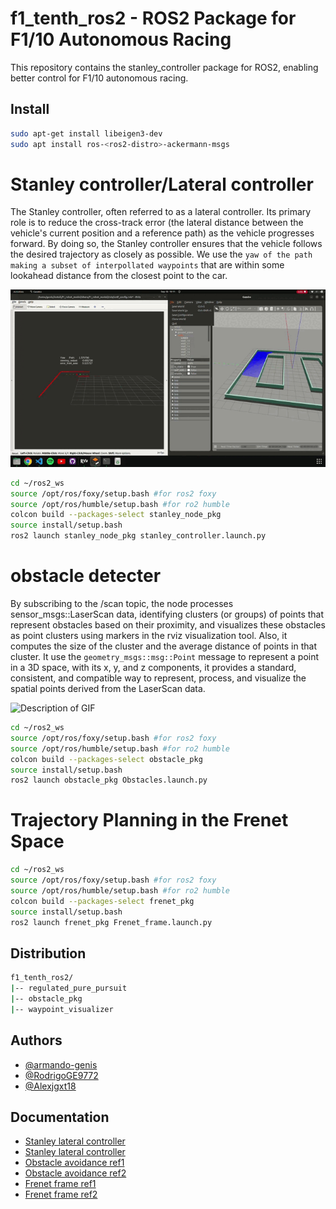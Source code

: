 # f1_tenth_ros2 - ROS2 Package for F1/10 Autonomous Racing
 
This repository contains the stanley_controller package for ROS2, enabling better control for F1/10 autonomous racing.

## Install
```bash
sudo apt-get install libeigen3-dev
sudo apt install ros-<ros2-distro>-ackermann-msgs
```

# Stanley controller/Lateral controller
The Stanley controller, often referred to as a lateral controller. Its primary role is to reduce the cross-track error (the lateral distance between the vehicle's current position and a reference path) as the vehicle progresses forward. By doing so, the Stanley controller ensures that the vehicle follows the desired trajectory as closely as possible. We use the `yaw of the path making a subset of interpollated waypoints` that are within some lookahead distance from the closest point to the car.

![Description of GIF](https://github.com/armando-genis/f1_tenth_ros2/blob/main/images/car_f1_10.gif)

```bash
cd ~/ros2_ws
source /opt/ros/foxy/setup.bash #for ros2 foxy
source /opt/ros/humble/setup.bash #for ro2 humble
colcon build --packages-select stanley_node_pkg
source install/setup.bash
ros2 launch stanley_node_pkg stanley_controller.launch.py
```




# obstacle detecter
By subscribing to the /scan topic, the node processes sensor_msgs::LaserScan data, identifying clusters (or groups) of points that represent obstacles based on their proximity, and visualizes these obstacles as point clusters using markers in the rviz visualization tool. Also, it computes the size of the cluster and the average distance of points in that cluster. It use the `geometry_msgs::msg::Point` message to represent a point in a 3D space, with its x, y, and z components, it provides a standard, consistent, and compatible way to represent, process, and visualize the spatial points derived from the LaserScan data.

![Description of GIF](https://github.com/armando-genis/f1_tenth_ros2/blob/main/images/obstacles_pk.gif)

```bash
cd ~/ros2_ws
source /opt/ros/foxy/setup.bash #for ros2 foxy
source /opt/ros/humble/setup.bash #for ro2 humble
colcon build --packages-select obstacle_pkg
source install/setup.bash
ros2 launch obstacle_pkg Obstacles.launch.py
```



# Trajectory Planning in the Frenet Space

```bash
cd ~/ros2_ws
source /opt/ros/foxy/setup.bash #for ros2 foxy
source /opt/ros/humble/setup.bash #for ro2 humble
colcon build --packages-select frenet_pkg
source install/setup.bash
ros2 launch frenet_pkg Frenet_frame.launch.py
```


## Distribution
```bash
f1_tenth_ros2/
|-- regulated_pure_pursuit
|-- obstacle_pkg
|-- waypoint_visualizer
```


## Authors

- [@armando-genis](https://github.com/armando-genis)
- [@RodrigoGE9772](https://github.com/RodrigoGE9772)
- [@Alexjgxt18](https://github.com/Alexjgxt18)

## Documentation

- [Stanley lateral controller](https://ai.stanford.edu/~gabeh/papers/hoffmann_stanley_control07.pdf)
- [Stanley lateral controller](https://github.com/Hyunwoo-Park-Yonsei/Stanley_method/blob/main/01_stanley.py)
- [Obstacle avoidance ref1](http://www.iri.upc.edu/files/academic/master_thesis/32-MS-Thesis.pdf)
- [Obstacle avoidance ref2](https://ipsj.ixsq.nii.ac.jp/ej/?action=repository_uri&item_id=222945&file_id=1&file_no=1)
- [Frenet frame ref1](https://fjp.at/posts/optimal-frenet/)
- [Frenet frame ref2](https://github.com/AtsushiSakai/PythonRobotics/blob/master/PathPlanning/FrenetOptimalTrajectory/frenet_optimal_trajectory.py)




